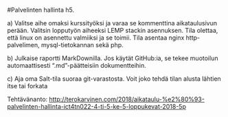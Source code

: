 #Palvelinten hallinta h5.

a) Valitse aihe omaksi kurssityöksi ja varaa se kommenttina aikataulusivun perään.
Valitsin lopputyön aiheeksi LEMP stackin asennuksen. Tila olettaa, että linux on asennettu valmiiksi ja se toimii. Tila asentaa nginx http-palvelimen, mysql-tietokannan sekä php. 

b) Julkaise raportti MarkDownilla. Jos käytät GitHub:ia, se tekee muotoilun automaattisesti “.md”-päätteisiin dokumentteihin.

c) Aja oma Salt-tila suoraa git-varastosta. Voit joko tehdä tilan alusta lähtien itse tai forkata 



Tehtävänanto:
http://terokarvinen.com/2018/aikataulu-%e2%80%93-palvelinten-hallinta-ict4tn022-4-ti-5-ke-5-loppukevat-2018-5p

